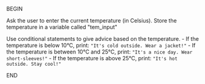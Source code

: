 BEGIN 

Ask the user to enter the current temperature (in Celsius).
Store the temperature in a variable called "tem_input"

Use conditional statements to give advice based on the temperature.
    - If the temperature is below 10°C, 
        print: `"It's cold outside. Wear a jacket!"`
    - If the temperature is between 10°C and 25°C, 
        print: `"It's a nice day. Wear short-sleeves!"`
    - If the temperature is above 25°C,
        print: `"It's hot outside. Stay cool!"`

END